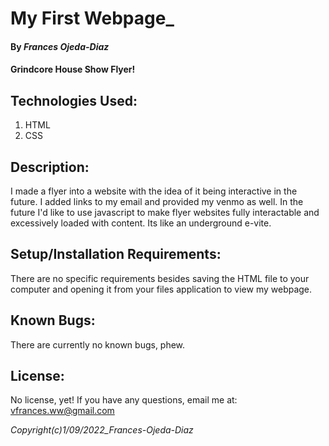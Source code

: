 # My First Webpage_
#### By *Frances Ojeda-Diaz*
#### Grindcore House Show Flyer!

## Technologies Used:
1. HTML
2. CSS

## Description:
I made a flyer into a website with the idea of it being interactive in the future. I added links to my email and provided my venmo as well. In the future I'd like to use javascript to make flyer websites fully interactable and excessively loaded with content. Its like an underground e-vite.

## Setup/Installation Requirements:
There are no specific requirements besides saving the HTML file to your computer and opening it from your files application to view my webpage.

## Known Bugs:
There are currently no known bugs, phew.

## License:
No license, yet! If you have any questions, email me at: vfrances.ww@gmail.com

*Copyright(c)_1/09/2022_Frances-Ojeda-Diaz_*
